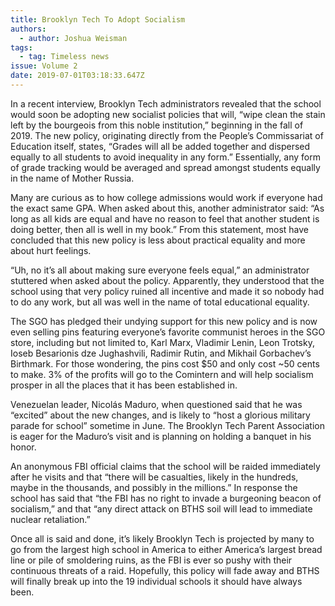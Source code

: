 ```yaml
---
title: Brooklyn Tech To Adopt Socialism
authors:
  - author: Joshua Weisman
tags:
  - tag: Timeless news
issue: Volume 2
date: 2019-07-01T03:18:33.647Z
---
```

In a recent interview, Brooklyn Tech administrators revealed that the school would soon be adopting new socialist policies that will, “wipe clean the stain left by the bourgeois from this noble institution,” beginning in the fall of 2019. The new policy, originating directly from the People’s Commissariat of Education itself, states, “Grades will all be added together and dispersed equally to all students to avoid inequality in any form.” Essentially, any form of grade tracking would be averaged and spread amongst students equally in the name of Mother Russia.

Many are curious as to how college admissions would work if everyone had the exact same GPA. When asked about this, another administrator said: “As long as all kids are equal and have no reason to feel that another student is doing better, then all is well in my book.” From this statement, most have concluded that this new policy is less about practical equality and more about hurt feelings.

“Uh, no it’s all about making sure everyone feels equal,” an administrator stuttered when asked about the policy. Apparently, they understood that the school using that very policy ruined all incentive and made it so nobody had to do any work, but all was well in the name of total educational equality.

The SGO has pledged their undying support for this new policy and is now even selling pins featuring everyone’s favorite communist heroes in the SGO store, including but not limited to, Karl Marx, Vladimir Lenin, Leon Trotsky, Ioseb Besarionis dze Jughashvili, Radimir Rutin, and Mikhail Gorbachev’s Birthmark. For those wondering, the pins cost $50 and only cost ~50 cents to make. 3% of the profits will go to the Comintern and will help socialism prosper in all the places that it has been established in.

Venezuelan leader, Nicolás Maduro, when questioned said that he was “excited” about the new changes, and is likely to “host a glorious military parade for school” sometime in June. The Brooklyn Tech Parent Association is eager for the Maduro’s visit and is planning on holding a banquet in his honor.

An anonymous FBI official claims that the school will be raided immediately after he visits and that “there will be casualties, likely in the hundreds, maybe in the thousands, and possibly in the millions.” In response the school has said that “the FBI has no right to invade a burgeoning beacon of socialism,” and that “any direct attack on BTHS soil will lead to immediate nuclear retaliation.”

Once all is said and done, it’s likely Brooklyn Tech is projected by many to go from the largest high school in America to either America’s largest bread line or pile of smoldering ruins, as the FBI is ever so pushy with their continuous threats of a raid. Hopefully, this policy will fade away and BTHS will finally break up into the 19 individual schools it should have always been.